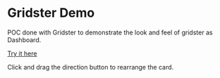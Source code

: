 # Gridster Demo

POC done with Gridster to demonstrate the look and feel of gridster as Dashboard.

[Try it here](https://rthm93.github.io/gridster-demo/)

Click and drag the direction button to rearrange the card.